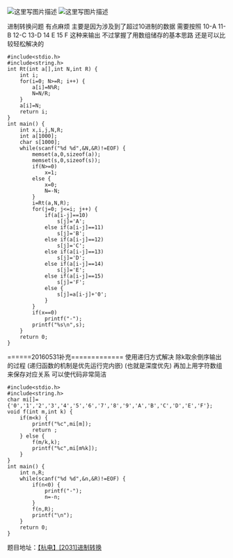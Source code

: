![这里写图片描述](http://img.blog.csdn.net/20151220184507485)
![这里写图片描述](http://img.blog.csdn.net/20151220184515607)

进制转换问题
有点麻烦
主要是因为涉及到了超过10进制的数据
需要按照
10-A 11-B 12-C 13-D 14 E 15 F
这种来输出
不过掌握了用数组储存的基本思路
还是可以比较轻松解决的


```
#include<stdio.h>
#include<string.h>
int Rt(int a[],int N,int R) {
	int i;
	for(i=0; N>=R; i++) {
		a[i]=N%R;
		N=N/R;
	}
	a[i]=N;
	return i;
}
int main() {
	int x,i,j,N,R;
	int a[1000];
	char s[1000];
	while(scanf("%d %d",&N,&R)!=EOF) {
		memset(a,0,sizeof(a));
		memset(s,0,sizeof(s));
		if(N>=0)
			x=1;
		else {
			x=0;
			N=-N;
		}
		i=Rt(a,N,R);
		for(j=0; j<=i; j++) {
			if(a[i-j]==10)
				s[j]='A';
			else if(a[i-j]==11)
				s[j]='B';
			else if(a[i-j]==12)
				s[j]='C';
			else if(a[i-j]==13)
				s[j]='D';
			else if(a[i-j]==14)
				s[j]='E';
			else if(a[i-j]==15)
				s[j]='F';
			else {
				s[j]=a[i-j]+'0';
			}
		}
		if(x==0)
			printf("-");
		printf("%s\n",s);
	}
	return 0;
}
```


======20160531补充=============
使用递归方式解决
除k取余倒序输出的过程
(递归函数的机制是优先运行完内嵌)
(也就是深度优先)
再加上用字符数组来保存对应关系
可以使代码非常简洁
```
#include<stdio.h>
#include<string.h>
char mi[]= {'0','1','2','3','4','5','6','7','8','9','A','B','C','D','E','F'};
void f(int m,int k) {
	if(m<k) {
		printf("%c",mi[m]);
		return ;
	} else {
		f(m/k,k);
		printf("%c",mi[m%k]);
	}
}
int main() {
	int n,R;
	while(scanf("%d %d",&n,&R)!=EOF) {
		if(n<0) {
			printf("-");
			n=-n;
		}
		f(n,R);
		printf("\n");
	}
	return 0;
}
```

题目地址：[【杭电】[2031]进制转换](http://acm.hdu.edu.cn/showproblem.php?pid=2031)
